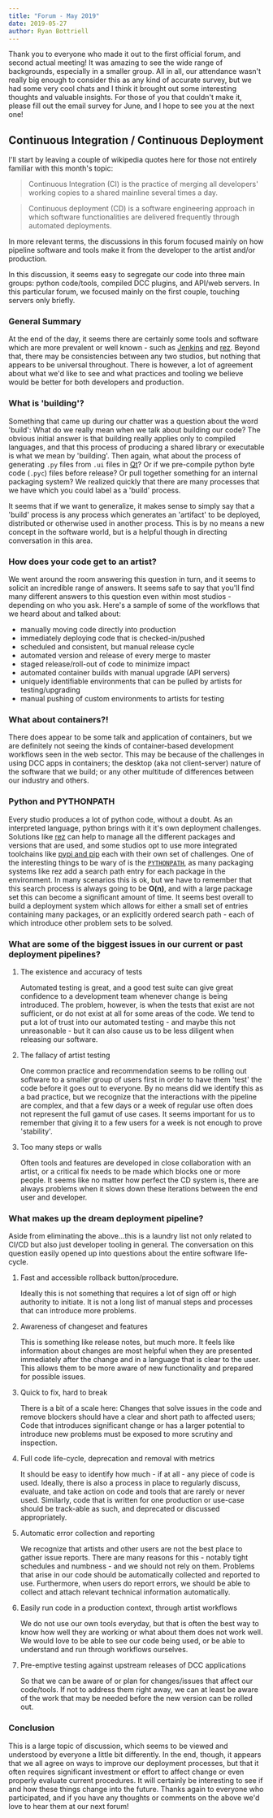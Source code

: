 ```yaml
---
title: "Forum - May 2019"
date: 2019-05-27
author: Ryan Bottriell
---
```


Thank you to everyone who made it out to the first official forum, and second actual meeting! It was amazing to see the wide range of backgrounds, especially in a smaller group. All in all, our attendance wasn't really big enough to consider this as any kind of accurate survey, but we had some very cool chats and I think it brought out some interesting thoughts and valuable insights. For those of you that couldn't make it, please fill out the email survey for June, and I hope to see you at the next one!

## Continuous Integration / Continuous Deployment

I'll start by leaving a couple of wikipedia quotes here for those not entirely familiar with this month's topic:

> Continuous Integration (CI) is the practice of merging all developers' working copies to a shared mainline several times a day.

> Continuous deployment (CD) is a software engineering approach in which software functionalities are delivered frequently through automated deployments.

In more relevant terms, the discussions in this forum focused mainly on how pipeline software and tools make it from the developer to the artist and/or production.

In this discussion, it seems easy to segregate our code into three main groups: python code/tools, compiled DCC plugins, and API/web servers. In this particular forum, we focused mainly on the first couple, touching servers only briefly.

### General Summary

At the end of the day, it seems there are certainly some tools and software which are more prevalent or well known - such as [Jenkins](https://jenkins.io) and [rez](https://github.com/nerdvegas/rez). Beyond that, there may be consistencies between any two studios, but nothing that appears to be universal throughout. There is however, a lot of agreement about what we'd like to see and what practices and tooling we believe would be better for both developers and production.

### What is 'building'?

Something that came up during our chatter was a question about the word 'build': What do we really mean when we talk about building our code? The obvious initial answer is that building really applies only to compiled languages, and that this process of producing a shared library or executable is what we mean by 'building'. Then again, what about the process of generating `.py` files from `.ui` files in [Qt](https://www.qt.io)? Or if we pre-compile python byte code (`.pyc`) files before release? Or pull together something for an internal packaging system? We realized quickly that there are many processes that we have which you could label as a 'build' process.

It seems that if we want to generalize, it makes sense to simply say that a 'build' process is any process which generates an 'artifact' to be deployed, distributed or otherwise used in another process. This is by no means a new concept in the software world, but is a helpful though in directing conversation in this area.

### How does your code get to an artist?

We went around the room answering this question in turn, and it seems to solicit an incredible range of answers. It seems safe to say that you'll find many different answers to this question even within most studios - depending on who you ask. Here's a sample of some of the workflows that we heard about and talked about:

- manually moving code directly into production
- immediately deploying code that is checked-in/pushed
- scheduled and consistent, but manual release cycle
- automated version and release of every merge to master
- staged release/roll-out of code to minimize impact
- automated container builds with manual upgrade (API servers)
- uniquely identifiable environments that can be pulled by artists for testing/upgrading
- manual pushing of custom environments to artists for testing

### What about containers?!

There does appear to be some talk and application of containers, but we are definitely not seeing the kinds of container-based development workflows seen in the web sector. This may be because of the challenges in using DCC apps in containers; the desktop (aka not client-server) nature of the software that we build; or any other multitude of differences between our industry and others.

### Python and PYTHONPATH

Every studio produces a lot of python code, without a doubt. As an interpreted language, python brings with it it's own deployment challenges. Solutions like [rez](https://github.com/nerdvegas/rez) can help to manage all the different packages and versions that are used, and some studios opt to use more integrated toolchains like [pypi and pip](https://pypi.org/project/pip/) each with their own set of challenges. One of the interesting things to be wary of is the [`PYTHONPATH`](https://docs.python.org/2/using/cmdline.html#envvar-PYTHONPATH), as many packaging systems like rez add a search path entry for each package in the environment. In many scenarios this is ok, but we have to remember that this search process is always going to be **O(n)**, and with a large package set this can become a significant amount of time. It seems best overall to build a deployment system which allows for either a small set of entries containing many packages, or an explicitly ordered search path - each of which introduce other problem sets to be solved.

### What are some of the biggest issues in our current or past deployment pipelines?

1. The existence and accuracy of tests

    Automated testing is great, and a good test suite can give great confidence to a development team whenever change is being introduced. The problem, however, is when the tests that exist are not sufficient, or do not exist at all for some areas of the code. We tend to put a lot of trust into our automated testing - and maybe this not unreasonable - but it can also cause us to be less diligent when releasing our software.

1. The fallacy of artist testing

    One common practice and recommendation seems to be rolling out software to a smaller group of users first in order to have them 'test' the code before it goes out to everyone. By no means did we identify this as a bad practice, but we recognize that the interactions with the pipeline are complex, and that a few days or a week of regular use often does not represent the full gamut of use cases. It seems important for us to remember that giving it to a few users for a week is not enough to prove 'stability'.

1. Too many steps or walls

    Often tools and features are developed in close collaboration with an artist, or a critical fix needs to be made which blocks one or more people. It seems like no matter how perfect the CD system is, there are always problems when it slows down these iterations between the end user and developer.

### What makes up the dream deployment pipeline?

Aside from eliminating the above...this is a laundry list not only related to CI/CD but also just developer tooling in general. The conversation on this question easily opened up into questions about the entire software life-cycle.

1. Fast and accessible rollback button/procedure.

    Ideally this is not something that requires a lot of sign off or high authority to initiate. It is not a long list of manual steps and processes that can introduce more problems.

1. Awareness of changeset and features

    This is something like release notes, but much more. It feels like information about changes are most helpful when they are presented immediately after the change and in a language that is clear to the user. This allows them to be more aware of new functionality and prepared for possible issues.

1. Quick to fix, hard to break

    There is a bit of a scale here: Changes that solve issues in the code and remove blockers should have a clear and short path to affected users; Code that introduces significant change or has a larger potential to introduce new problems must be exposed to more scrutiny and inspection.

1. Full code life-cycle, deprecation and removal with metrics

    It should be easy to identify how much - if at all - any piece of code is used. Ideally, there is also a process in place to regularly discuss, evaluate, and take action on code and tools that are rarely or never used. Similarly, code that is written for one production or use-case should be track-able as such, and deprecated or discussed appropriately.

1. Automatic error collection and reporting

    We recognize that artists and other users are not the best place to gather issue reports. There are many reasons for this - notably tight schedules and numbness - and we should not rely on them. Problems that arise in our code should be automatically collected and reported to use. Furthermore, when users do report errors, we should be able to collect and attach relevant technical information automatically.

1. Easily run code in a production context, through artist workflows

    We do not use our own tools everyday, but that is often the best way to know how well they are working or what about them does not work well. We would love to be able to see our code being used, or be able to understand and run through workflows ourselves.

1. Pre-emptive testing against upstream releases of DCC applications

    So that we can be aware of or plan for changes/issues that affect our code/tools. If not to address them right away, we can at least be aware of the work that may be needed before the new version can be rolled out.

### Conclusion

This is a large topic of discussion, which seems to be viewed and understood by everyone a little bit differently. In the end, though, it appears that we all agree on ways to improve our deployment processes, but that it often requires significant investment or effort to affect change or even properly evaluate current procedures. It will certainly be interesting to see if and how these things change into the future. Thanks again to everyone who participated, and if you have any thoughts or comments on the above we'd love to hear them at our next forum!
